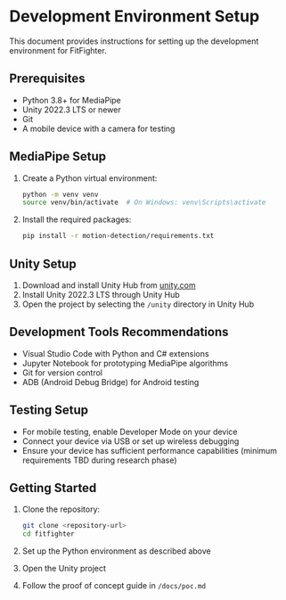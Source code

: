 # Development Environment Setup

This document provides instructions for setting up the development environment
for FitFighter.

## Prerequisites

- Python 3.8+ for MediaPipe
- Unity 2022.3 LTS or newer
- Git
- A mobile device with a camera for testing

## MediaPipe Setup

1. Create a Python virtual environment:
   ```bash
   python -m venv venv
   source venv/bin/activate  # On Windows: venv\Scripts\activate
   ```

2. Install the required packages:
   ```bash
   pip install -r motion-detection/requirements.txt
   ```

## Unity Setup

1. Download and install Unity Hub from [unity.com](https://unity.com/download)
2. Install Unity 2022.3 LTS through Unity Hub
3. Open the project by selecting the `/unity` directory in Unity Hub

## Development Tools Recommendations

- Visual Studio Code with Python and C# extensions
- Jupyter Notebook for prototyping MediaPipe algorithms
- Git for version control
- ADB (Android Debug Bridge) for Android testing

## Testing Setup

- For mobile testing, enable Developer Mode on your device
- Connect your device via USB or set up wireless debugging
- Ensure your device has sufficient performance capabilities (minimum
  requirements TBD during research phase)

## Getting Started

1. Clone the repository:
   ```bash
   git clone <repository-url>
   cd fitfighter
   ```

2. Set up the Python environment as described above
3. Open the Unity project
4. Follow the proof of concept guide in `/docs/poc.md`
